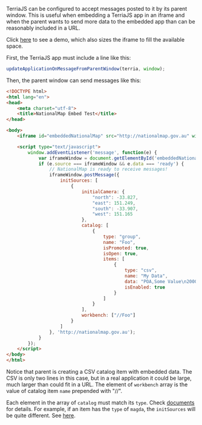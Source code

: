 TerriaJS can be configured to accept messages posted to it by its parent window.  This is useful when embedding a TerriaJS app in an iframe and when the parent wants to send more data to the embedded app than can be reasonably included in a URL.

Click [here](http://terriajs.github.io/embedded-natmap/) to see a demo, which also sizes the iframe to fill the available space.

First, the TerriaJS app must include a line like this:

```js
updateApplicationOnMessageFromParentWindow(terria, window);
```

Then, the parent window can send messages like this:

```html
<!DOCTYPE html>
<html lang="en">
<head>
    <meta charset="utf-8">
    <title>NationalMap Embed Test</title>
</head>

<body>
    <iframe id="embeddedNationalMap" src="http://nationalmap.gov.au" width="1024" height="768"></iframe>

    <script type="text/javascript">
        window.addEventListener('message', function(e) {
            var iframeWindow = document.getElementById('embeddedNationalMap').contentWindow;
            if (e.source === iframeWindow && e.data === 'ready') {
                // NationalMap is ready to receive messages!
                iframeWindow.postMessage({
                    initSources: [
                        {
                            initialCamera: {
                                "north": -33.827,
                                "east": 151.249,
                                "south": -33.907,
                                "west": 151.165
                            },
                            catalog: [
                                {
                                    type: "group",
                                    name: "Foo",
                                    isPromoted: true,
                                    isOpen: true,
                                    items: [
                                        {
                                            type: "csv",
                                            name: "My Data",
                                            data: "POA,Some Value\n2000,1\n2205,2",
                                            isEnabled: true
                                        }
                                    ]
                                }
                            ],
                            workbench: ["//Foo"]
                        }
                    ]
                }, 'http://nationalmap.gov.au');
            }
        });
    </script>
</body>
</html>
```

Notice that parent is creating a CSV catalog item with embedded data.  The CSV is only two lines in this case, but in a real application it could be large, much larger than could fit in a URL. The element of `workbench` array is the value of catalog item `name` prepended with "//".

Each element in the array of `catalog` must match its `type`. Check [documents](../connecting-to-data/catalog-type-details) for details. For example, if an item has the `type` of `magda`, the `initSources` will be quite different. See [here](../connecting-to-data/catalog-type-details/magda-distribution.md).
